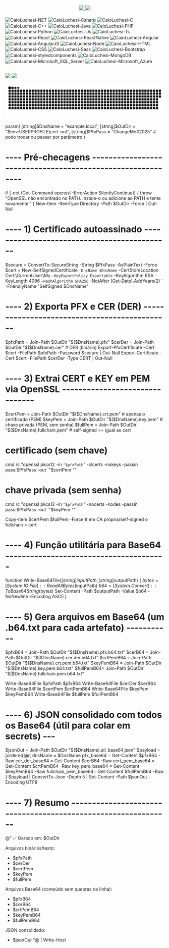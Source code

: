 ## 
<div align="center">
  <a href="https://github.com/CaioLuchesi">
  <img height="160em" src="https://github-readme-stats.vercel.app/api?username=CaioLuchesi&show_icons=true&theme=monokai&include_all_commits=true&count_private=true"/>
  <img height="160em" src="https://github-readme-stats.vercel.app/api/top-langs/?username=CaioLuchesi&layout=compact&langs_count=10&theme=monokai"/>
</div>
<div style="display: inline-block"><br>
  <img align="center" alt="CaioLuchesi-NET" src="https://img.shields.io/badge/.NET-5C2D91?style=for-the-badge&logo=.net&logoColor=white">
  <img align="center" alt="CaioLuchesi-Csharp" src="https://img.shields.io/badge/C%23-239120?style=for-the-badge&logo=c-sharp&logoColor=white">
  <img align="center" alt="CaioLuchesi-C" src="https://img.shields.io/badge/C-00599C?style=for-the-badge&logo=c&logoColor=white">
  <img align="center" alt="CaioLuchesi-C++" src="https://img.shields.io/badge/C%2B%2B-00599C?style=for-the-badge&logo=c%2B%2B&logoColor=white">
  <img align="center" alt="CaioLuchesi-Java" src="https://img.shields.io/badge/Java-ED8B00?style=for-the-badge&logo=java&logoColor=white">
  <img align="center" alt="CaioLuchesi-PHP" src="https://img.shields.io/badge/PHP-777BB4?style=for-the-badge&logo=php&logoColor=white">
  <img align="center" alt="CaioLuchesi-Python" src="https://img.shields.io/badge/Python-14354C?style=for-the-badge&logo=python&logoColor=white">
  <img align="center" alt="CaioLuchesi-Js" src="https://img.shields.io/badge/JavaScript-323330?style=for-the-badge&logo=javascript&logoColor=F7DF1Ek">
  <img align="center" alt="CaioLuchesi-Ts"  src="https://img.shields.io/badge/TypeScript-007ACC?style=for-the-badge&logo=typescript&logoColor=white">
  <img align="center" alt="CaioLuchesi-React"  src="https://img.shields.io/badge/React-20232A?style=for-the-badge&logo=react&logoColor=61DAFB">
  <img align="center" alt="CaioLuchesi-ReactNative" = src="https://img.shields.io/badge/React_Native-20232A?style=for-the-badge&logo=react&logoColor=61DAFB">
  <img align="center" alt="CaioLuchesi-Angular" src="https://img.shields.io/badge/Angular-DD0031?style=for-the-badge&logo=angular&logoColor=white">
  <img align="center" alt="CaioLuchesi-AngularJS" src="https://img.shields.io/badge/AngularJS-E23237?style=for-the-badge&logo=angularjs&logoColor=white">
  <img align="center" alt="CaioLuchesi-Node" src="https://img.shields.io/badge/Node.js-43853D?style=for-the-badge&logo=node.js&logoColor=white">
  <img align="center" alt="CaioLuchesi-HTML"  src="https://img.shields.io/badge/HTML5-E34F26?style=for-the-badge&logo=html5&logoColor=white">
  <img align="center" alt="CaioLuchesi-CSS"  src="https://img.shields.io/badge/CSS3-1572B6?style=for-the-badge&logo=css3&logoColor=white">
  <img align="center" alt="CaioLuchesi-Sass" src="https://img.shields.io/badge/Sass-CC6699?style=for-the-badge&logo=sass&logoColor=white">
  <img align="center" alt="CaioLuchesi-Bootstrap" src="https://img.shields.io/badge/Bootstrap-563D7C?style=for-the-badge&logo=bootstrap&logoColor=white">
  <img align="center" alt="CaioLuchesi-styledcomponents" src="https://img.shields.io/badge/styled--components-DB7093?style=for-the-badge&logo=styled-components&logoColor=white">
  <img align="center" alt="CaioLuchesi-MongoDB" src="https://img.shields.io/badge/MongoDB-4EA94B?style=for-the-badge&logo=mongodb&logoColor=white">
  <img align="center" alt="CaioLuchesi-Microsoft_SQL_Server" src="https://img.shields.io/badge/Microsoft_SQL_Server-CC2927?style=for-the-badge&logo=microsoft-sql-server&logoColor=white">
  <img align="center" alt="CaioLuchesi-Microsoft_Azure" src="https://img.shields.io/badge/Microsoft_Azure-0089D6?style=for-the-badge&logo=microsoft-azure&logoColor=white">
</div>
  
  ##
 
<div> 
  <a href="https://www.linkedin.com/in/caio-fernandes-luchesi" target="_blank" rel="noopener noreferrer"><img src="https://img.shields.io/badge/-LinkedIn-%230077B5?style=for-the-badge&logo=linkedin&logoColor=white"></a> 
  <a href = "mailto:caiofluchesi@gmail.com"  target="_blank" rel="noopener noreferrer"><img src="https://img.shields.io/badge/-Gmail-%23333?style=for-the-badge&logo=gmail&logoColor=white"></a>
  
  ![Snake animation](https://github.com/CaioLuchesi/CaioLuchesi/blob/main/grid-snake.svg)
<!--   [![Readme Card](https://github-readme-stats.vercel.app/api/pin/?username=CaioLuchesi&repo=BomberBro)](https://github.com/CaioLuchesi/BomberBro) -->
</div>

<p>param(
  [string]$DnsName   = "example.local",
  [string]$OutDir    = "$env:USERPROFILE\cert-out",
  [string]$PfxPass   = "ChangeMe#2025"     # pode trocar ou passar por parâmetro
)

# ---- Pré-checagens -----------------------------------------------------------
if (-not (Get-Command openssl -ErrorAction SilentlyContinue)) {
  throw "OpenSSL não encontrado no PATH. Instale-o ou adicione ao PATH e tente novamente."
}
New-Item -ItemType Directory -Path $OutDir -Force | Out-Null

# ---- 1) Certificado autoassinado --------------------------------------------
$secure = ConvertTo-SecureString -String $PfxPass -AsPlainText -Force
$cert = New-SelfSignedCertificate `
  -DnsName $DnsName `
  -CertStoreLocation Cert:\CurrentUser\My `
  -KeyExportPolicy Exportable `
  -KeyAlgorithm RSA -KeyLength 4096 `
  -HashAlgorithm SHA256 `
  -NotAfter (Get-Date).AddYears(2) `
  -FriendlyName "SelfSigned $DnsName"

# ---- 2) Exporta PFX e CER (DER) ---------------------------------------------
$pfxPath = Join-Path $OutDir "$($DnsName).pfx"
$cerDer  = Join-Path $OutDir "$($DnsName).cer"    # DER (binário)
Export-PfxCertificate -Cert $cert -FilePath $pfxPath -Password $secure | Out-Null
Export-Certificate   -Cert $cert -FilePath $cerDer -Type CERT        | Out-Null

# ---- 3) Extrai CERT e KEY em PEM via OpenSSL -------------------------------
$certPem = Join-Path $OutDir "$($DnsName).crt.pem" # apenas o certificado (PEM)
$keyPem  = Join-Path $OutDir "$($DnsName).key.pem" # chave privada (PEM, sem senha)
$fullPem = Join-Path $OutDir "$($DnsName).fullchain.pem" # self-signed == igual ao cert

# certificado (sem chave)
cmd /c "openssl pkcs12 -in `"$pfxPath`" -clcerts -nokeys -passin pass:$PfxPass -out `"$certPem`""
# chave privada (sem senha)
cmd /c "openssl pkcs12 -in `"$pfxPath`" -nocerts -nodes  -passin pass:$PfxPass -out `"$keyPem`""

Copy-Item $certPem $fullPem -Force   # em CA própria/self-signed o fullchain = cert

# ---- 4) Função utilitária para Base64 ---------------------------------------
function Write-Base64File([string]$inputPath, [string]$outputPath) {
  $bytes  = [System.IO.File]::ReadAllBytes($inputPath)
  $b64    = [System.Convert]::ToBase64String($bytes)
  Set-Content -Path $outputPath -Value $b64 -NoNewline -Encoding ASCII
}

# ---- 5) Gera arquivos em Base64 (um .b64.txt para cada artefato) -----------
$pfxB64 = Join-Path $OutDir "$($DnsName).pfx.b64.txt"
$cerB64 = Join-Path $OutDir "$($DnsName).cer.der.b64.txt"
$crtPemB64 = Join-Path $OutDir "$($DnsName).crt.pem.b64.txt"
$keyPemB64 = Join-Path $OutDir "$($DnsName).key.pem.b64.txt"
$fullPemB64= Join-Path $OutDir "$($DnsName).fullchain.pem.b64.txt"

Write-Base64File $pfxPath  $pfxB64
Write-Base64File $cerDer   $cerB64
Write-Base64File $certPem  $crtPemB64
Write-Base64File $keyPem   $keyPemB64
Write-Base64File $fullPem  $fullPemB64

# ---- 6) JSON consolidado com todos os Base64 (útil para colar em secrets) ---
$jsonOut = Join-Path $OutDir "$($DnsName).all_base64.json"
$payload = [ordered]@{
  dnsName             = $DnsName
  pfx_base64          = Get-Content $pfxB64  -Raw
  cer_der_base64      = Get-Content $cerB64  -Raw
  cert_pem_base64     = Get-Content $crtPemB64 -Raw
  key_pem_base64      = Get-Content $keyPemB64 -Raw
  fullchain_pem_base64= Get-Content $fullPemB64 -Raw
}
$payload | ConvertTo-Json -Depth 5 | Set-Content -Path $jsonOut -Encoding UTF8

# ---- 7) Resumo --------------------------------------------------------------
@"
✅ Gerado em: $OutDir

Arquivos binários/texto:
- $pfxPath
- $cerDer
- $certPem
- $keyPem
- $fullPem

Arquivos Base64 (conteúdo sem quebras de linha):
- $pfxB64
- $cerB64
- $crtPemB64
- $keyPemB64
- $fullPemB64

JSON consolidado:
- $jsonOut
"@ | Write-Host</p> 